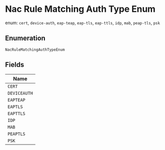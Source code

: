 
# Nac Rule Matching Auth Type Enum

enum: `cert`, `device-auth`, `eap-teap`, `eap-tls`, `eap-ttls`, `idp`, `mab`, `peap-tls`, `psk`

## Enumeration

`NacRuleMatchingAuthTypeEnum`

## Fields

| Name |
|  --- |
| `CERT` |
| `DEVICEAUTH` |
| `EAPTEAP` |
| `EAPTLS` |
| `EAPTTLS` |
| `IDP` |
| `MAB` |
| `PEAPTLS` |
| `PSK` |

